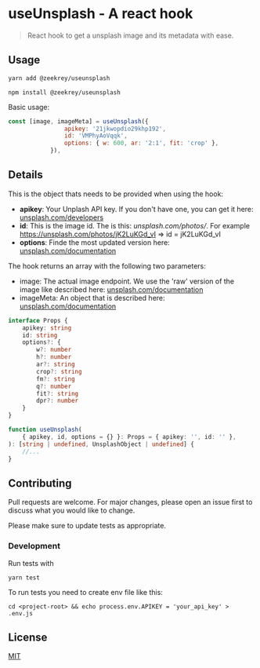 # useUnsplash - A react hook

> React hook to get a unsplash image and its metadata with ease.

## Usage

```bash
yarn add @zeekrey/useunsplash
```

```
npm install @zeekrey/useunsplash
```

Basic usage:

```javascript
const [image, imageMeta] = useUnsplash({
                apikey: '21jkwopdio29khp192',
                id: 'VMPhyAoVqqk',
                options: { w: 600, ar: '2:1', fit: 'crop' },
            }),
```

## Details

This is the object thats needs to be provided when using the hook:

-   **apikey**: Your Unplash API key. If you don't have one, you can get it here: [unsplash.com/developers](https://unsplash.com/developers)
-   **id**: This is the image id. The is this: _unsplash.com/photos/<id>_. For example https://unsplash.com/photos/jK2LuKGd_vI => id = jK2LuKGd_vI
-   **options**: Finde the most updated version here: [unsplash.com/documentation](https://unsplash.com/documentation#supported-parameters)

The hook returns an array with the following two parameters:

-   image: The actual image endpoint. We use the 'raw' version of the image like described here: [unsplash.com/documentation](https://unsplash.com/documentation#example-image-use)
-   imageMeta: An object that is described here: [unsplash.com/documentation](https://unsplash.com/documentation#response-9https://unsplash.com/documentation#response-9)

```typescript
interface Props {
    apikey: string
    id: string
    options?: {
        w?: number
        h?: number
        ar?: string
        crop?: string
        fm?: string
        q?: number
        fit?: string
        dpr?: number
    }
}

function useUnsplash(
    { apikey, id, options = {} }: Props = { apikey: '', id: '' },
): [string | undefined, UnsplashObject | undefined] {
    //...
}
```

## Contributing

Pull requests are welcome. For major changes, please open an issue first to discuss what you would like to change.

Please make sure to update tests as appropriate.

### Development

Run tests with

```
yarn test
```

To run tests you need to create env file like this:

```
cd <project-root> && echo process.env.APIKEY = 'your_api_key' > .env.js
```

## License

[MIT](https://choosealicense.com/licenses/mit/)
